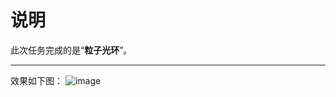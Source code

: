 # 说明

此次任务完成的是“**粒子光环**”。

---

效果如下图：
![image](https://github.com/Azure0Sky/Unity3d-learning/blob/master/HW7/Particle%20System/game.gif)